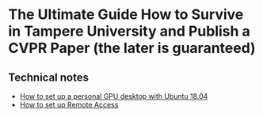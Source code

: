 # The Ultimate Guide How to Survive in Tampere University and Publish a CVPR Paper (the later is guaranteed)

## Technical notes

- [How to set up a personal GPU desktop with Ubuntu 18.04](how_to_setup_a_desktop.md)
- [How to set up Remote Access](how_to_setup_remote_access.md)